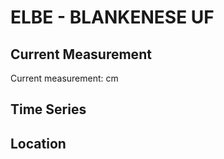 # ELBE - BLANKENESE UF

## Current Measurement

Current measurement: <Value topic="rivers/pegel-online/ELBE/BLANKENESE_UF/measurementValue"/> cm

## Time Series

<TimeSeries topic="rivers/pegel-online/ELBE/BLANKENESE_UF/measurementValue" period="week" />

## Location

<WorldMap>
  <Marker lat="53.5555769928394" lon="9.807108136707472" labelTopic="rivers/pegel-online/ELBE/BLANKENESE_UF" />
</WorldMap>
